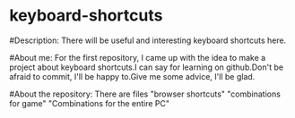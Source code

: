 # keyboard-shortcuts

#Description:
   There will be useful and interesting keyboard shortcuts here.
   
#About me:
   For the first repository, I came up with the idea to make a project about keyboard shortcuts.I can say for learning on github.Don't be afraid to commit, I'll be happy to.Give me some advice, I'll be glad.

#About the repository:
There are files
"browser shortcuts"
"combinations for game"
"Combinations for the entire PC"

